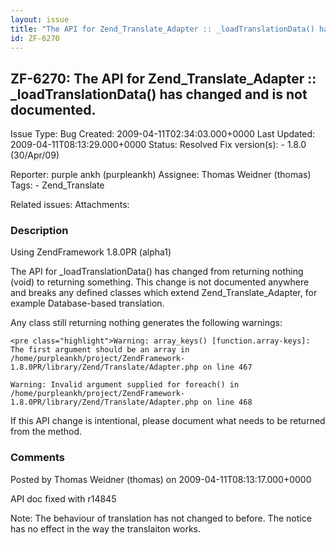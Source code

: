 ```yaml
---
layout: issue
title: "The API for Zend_Translate_Adapter :: _loadTranslationData() has changed and is not documented."
id: ZF-6270
---
```


ZF-6270: The API for Zend\_Translate\_Adapter :: \_loadTranslationData() has changed and is not documented.
-----------------------------------------------------------------------------------------------------------

 Issue Type: Bug Created: 2009-04-11T02:34:03.000+0000 Last Updated: 2009-04-11T08:13:29.000+0000 Status: Resolved Fix version(s): - 1.8.0 (30/Apr/09)
 
 Reporter:  purple ankh (purpleankh)  Assignee:  Thomas Weidner (thomas)  Tags: - Zend\_Translate
 
 Related issues: 
 Attachments: 
### Description

Using ZendFramework 1.8.0PR (alpha1)

The API for \_loadTranslationData() has changed from returning nothing (void) to returning something. This change is not documented anywhere and breaks any defined classes which extend Zend\_Translate\_Adapter, for example Database-based translation.

Any class still returning nothing generates the following warnings:

 
    <pre class="highlight">Warning: array_keys() [function.array-keys]: The first argument should be an array in /home/purpleankh/project/ZendFramework-1.8.0PR/library/Zend/Translate/Adapter.php on line 467
    
    Warning: Invalid argument supplied for foreach() in /home/purpleankh/project/ZendFramework-1.8.0PR/library/Zend/Translate/Adapter.php on line 468

If this API change is intentional, please document what needs to be returned from the method.

 

 

### Comments

Posted by Thomas Weidner (thomas) on 2009-04-11T08:13:17.000+0000

API doc fixed with r14845

Note: The behaviour of translation has not changed to before. The notice has no effect in the way the translaiton works.

 

 